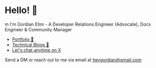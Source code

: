 
# Hello! 👋
m
I'm Gordian Etim - A Developer Relations Engineer (Advocate), Docs Engineer & Community Manager


- [Portfolio 📂](https://linktr.ee/heygordian)
- [Technical Blogs 📝](https://linktr.ee/heygordian)
- [Let's chat anytime on X](https://x.com/0xgordian) 

Send a DM or reach out to me via email at heygordian@gmail.com





